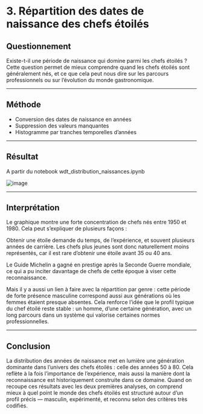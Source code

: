 # 3. Répartition des dates de naissance des chefs étoilés 

## Questionnement

Existe-t-il une période de naissance qui domine parmi les chefs étoilés ?
Cette question permet de mieux comprendre quand les chefs étoilés sont généralement nés, et ce que cela peut nous dire sur les parcours professionnels ou sur l’évolution du monde gastronomique.

---

## Méthode

   - Conversion des dates de naissance en années
   - Suppression des valeurs manquantes
   - Histogramme par tranches temporelles d’années

---

## Résultat

A partir du notebook wdt_distribution_naissances.ipynb

![image](https://github.com/user-attachments/assets/72972e6b-9b61-4fc3-baf0-4705d80a1026)

---

## Interprétation

Le graphique montre une forte concentration de chefs nés entre 1950 et 1980. Cela peut s’expliquer de plusieurs façons :

Obtenir une étoile demande du temps, de l’expérience, et souvent plusieurs années de carrière. Les chefs plus jeunes sont donc naturellement moins représentés, car il est rare d’obtenir une étoile avant 35 ou 40 ans.

Le Guide Michelin a gagné en prestige après la Seconde Guerre mondiale, ce qui a pu inciter davantage de chefs de cette époque à viser cette reconnaissance.

Mais il y a aussi un lien à faire avec la répartition par genre : cette période de forte présence masculine correspond aussi aux générations où les femmes étaient presque absentes. Cela renforce l’idée que le profil typique du chef étoilé reste stable : un homme, d’une certaine génération, avec un long parcours dans un système qui valorise certaines normes professionnelles.

---

## Conclusion

La distribution des années de naissance met en lumière une génération dominante dans l’univers des chefs étoilés : celle des années 50 à 80.
Cela reflète à la fois l’importance de l’expérience, mais aussi la manière dont la reconnaissance est historiquement construite dans ce domaine.
Quand on recoupe ces résultats avec les deux premières analyses, on comprend mieux à quel point le monde des chefs étoilés est structuré autour d’un profil précis — masculin, expérimenté, et reconnu selon des critères très codifiés.

